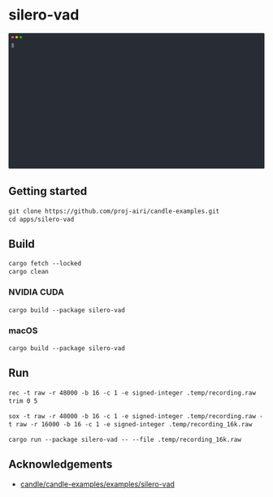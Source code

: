 # silero-vad

![](./docs/demo.svg)

## Getting started

```
git clone https://github.com/proj-airi/candle-examples.git
cd apps/silero-vad
```

## Build

```
cargo fetch --locked
cargo clean
```

### NVIDIA CUDA

```
cargo build --package silero-vad
```

### macOS

```
cargo build --package silero-vad
```

## Run

```shell
rec -t raw -r 48000 -b 16 -c 1 -e signed-integer .temp/recording.raw trim 0 5
```

```shell
sox -t raw -r 48000 -b 16 -c 1 -e signed-integer .temp/recording.raw -t raw -r 16000 -b 16 -c 1 -e signed-integer .temp/recording_16k.raw
```

```shell
cargo run --package silero-vad -- --file .temp/recording_16k.raw
```

## Acknowledgements

- [candle/candle-examples/examples/silero-vad](https://github.com/huggingface/candle/tree/main/candle-examples/examples/silero-vad)

